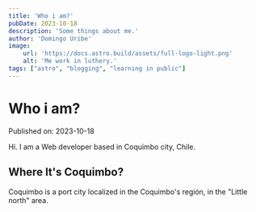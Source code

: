 ```yaml
---
title: 'Who i am?'
pubDate: 2023-10-18
description: 'Some things about me.'
author: 'Domingo Uribe'
image:
    url: 'https://docs.astro.build/assets/full-logo-light.png'
    alt: 'Me work in luthery.'
tags: ["astro", "blogging", "learning in public"]
---
```

# Who i am?

Published on: 2023-10-18

Hi. I am a Web developer based in Coquimbo city, Chile. 

## Where It's Coquimbo?

Coquimbo is a port city localized in the Coquimbo's región, in the "Little north" area. 